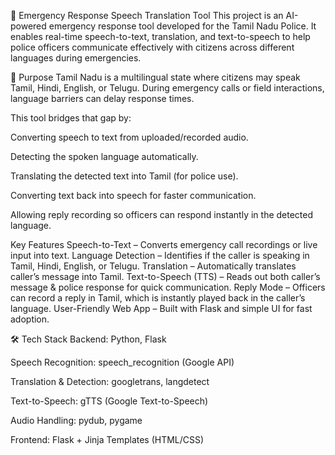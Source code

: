🚨 Emergency Response Speech Translation Tool 
This project is an AI-powered emergency response tool developed for the Tamil Nadu Police.
It enables real-time speech-to-text, translation, and text-to-speech to help police officers communicate effectively with citizens across different languages during emergencies.

🎯 Purpose
Tamil Nadu is a multilingual state where citizens may speak Tamil, Hindi, English, or Telugu. During emergency calls or field interactions, language barriers can delay response times.

This tool bridges that gap by:

Converting speech to text from uploaded/recorded audio.

Detecting the spoken language automatically.

Translating the detected text into Tamil (for police use).

Converting text back into speech for faster communication.

Allowing reply recording so officers can respond instantly in the detected language.

 Key Features
 Speech-to-Text – Converts emergency call recordings or live input into text.
 Language Detection – Identifies if the caller is speaking in Tamil, Hindi, English, or Telugu.
 Translation – Automatically translates caller’s message into Tamil.
 Text-to-Speech (TTS) – Reads out both caller’s message & police response for quick communication.
 Reply Mode – Officers can record a reply in Tamil, which is instantly played back in the caller’s language.
 User-Friendly Web App – Built with Flask and simple UI for fast adoption.

🛠️ Tech Stack
Backend: Python, Flask

Speech Recognition: speech_recognition (Google API)

Translation & Detection: googletrans, langdetect

Text-to-Speech: gTTS (Google Text-to-Speech)

Audio Handling: pydub, pygame

Frontend: Flask + Jinja Templates (HTML/CSS)

